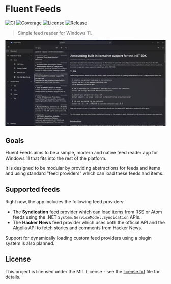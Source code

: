﻿# Fluent Feeds

[![CI](https://github.com/hannesschulze/fluent-feeds/actions/workflows/ci.yml/badge.svg)](https://github.com/hannesschulze/fluent-feeds/actions/workflows/ci.yml)
[![Coverage](https://img.shields.io/codecov/c/github/hannesschulze/fluent-feeds)](https://codecov.io/gh/hannesschulze/fluent-feeds)
[![License](https://img.shields.io/github/license/hannesschulze/fluent-feeds)](license.txt)
[![Release](https://img.shields.io/github/v/release/hannesschulze/fluent-feeds?sort=semver)](https://github.com/hannesschulze/fluent-feeds/releases)

> Simple feed reader for Windows 11.

![Screenshot](doc/img/screenshot.png)

## Goals

Fluent Feeds aims to be a simple, modern and native feed reader app for Windows 11 that fits into the rest of the
platform.

It is designed to be modular by providing abstractions for feeds and items and using standard "feed providers" which
can load these feeds and items.

## Supported feeds

Right now, the app includes the following feed providers:
 * The **Syndication** feed provider which can load items from RSS or Atom feeds using the .NET
   `System.ServiceModel.Syndication` APIs.
 * The **Hacker News** feed provider which uses both the official API and the Algolia API to fetch stories and comments
   from Hacker News.

Support for dynamically loading custom feed providers using a plugin system is also planned. 

## License

This project is licensed under the MIT License - see the [license.txt](license.txt) file for details.
